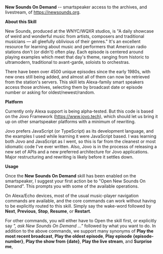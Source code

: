 **New Sounds On Demand** -- smartspeaker access to the archives, and livestream, of https://newsounds.org.

**About this Skill**

New Sounds, produced at the WNYC/WQXR studios, is "A daily showcase of weird and wonderful music from artists, composers and traditional musicians — all gleefully oblivious of their genres." It's an excellent resource for learning about music and performers that American radio stations don't (or didn't) often play. Each episode is centered around playing examples which meet that day's theme, ranging from historic to ultramodern, traditional to avant-garde, soloists to orchestras.

There have been over 4500 unique episodes since the early 1980s, with new ones still being added, and almost all of them can now be retrieved from the station's servers. This skill lets Alexa-family smart speakers access those archives, selecting them by broadcast date or episode number or asking for oldest/newest/random.

**Platform**

Currently only Alexa support is being alpha-tested. But this code is based on the Jovo Framework (https://www.jovo.tech), which should let us bring it up on other smartspeaker platforms with a minimum of rewriting.

Jovo prefers JavaScript (or TypeScript) as its development language, and the examples I used while learning it were JavaScript based. I was learning both Jovo and JavaScript as I went, so this is far from the cleanest or most idiomatic code I've ever written. Also, Jovo is in the processs of releasing a new set of APIs and a new preferred architecture for Jovo applications. Major restructuring and rewriting is likely before it settles down.

**Usage**

Once the **New Sounds On Demand** skill has been enabled on the smartspeaker, I suggest your first action be to "Open New Sounds On Demand". This prompts you with some of the available operations.

On Alexa/Echo devices, most of the usual music-player navigation commands are available, and the core commands can work without having to be explicitly routed to this skill. Simply say the wake-word followed by **Next**, **Previous**, **Stop**, **Resume**, or **Restart**.

For other commands, you will either have to Open the skill first, or explicitly say _"<wake-word>, ask New Sounds On Demand ..."_ followed by what you want to do. In addition to the above commands, we support many synonyms of **Play the most recent broadcast**, **Play the oldest episode**, **Play episode {episode-number}**, **Play the show from {date}**, **Play the live stream**, and **Surprise me**, 
